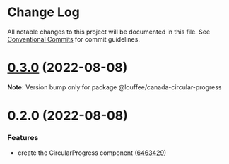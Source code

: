 # Change Log

All notable changes to this project will be documented in this file.
See [Conventional Commits](https://conventionalcommits.org) for commit guidelines.

# [0.3.0](https://github.com/louffee/canada-design-system/compare/v0.2.0...v0.3.0) (2022-08-08)

**Note:** Version bump only for package @louffee/canada-circular-progress





# 0.2.0 (2022-08-08)


### Features

* create the CircularProgress component ([6463429](https://github.com/louffee/canada-design-system/commit/646342995235218e506ba1fba1568559d29930ba))
